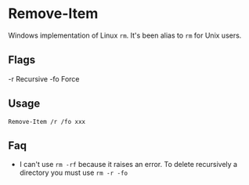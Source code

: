 # Remove-Item
Windows implementation of Linux `rm`. It's been alias to `rm` for Unix users. 

## Flags
-r Recursive
-fo Force

## Usage
`Remove-Item /r /fo xxx`

## Faq
- I can't use `rm -rf` because it raises an error.
To delete recursively a directory you must use `rm -r -fo`

